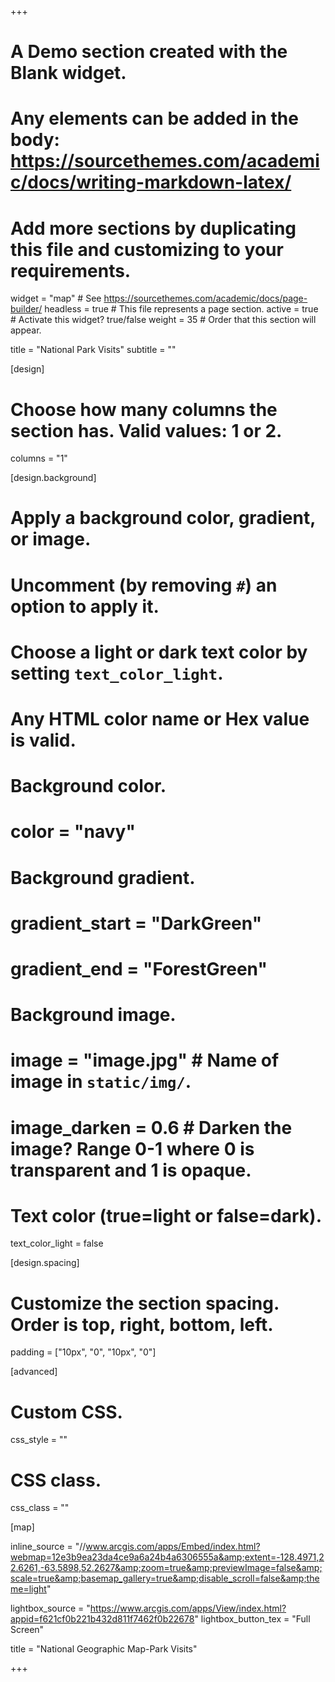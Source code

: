 +++
# A Demo section created with the Blank widget.
# Any elements can be added in the body: https://sourcethemes.com/academic/docs/writing-markdown-latex/
# Add more sections by duplicating this file and customizing to your requirements.

widget = "map"  # See https://sourcethemes.com/academic/docs/page-builder/
headless = true  # This file represents a page section.
active = true  # Activate this widget? true/false
weight = 35  # Order that this section will appear.

title = "National Park Visits"
subtitle = ""

[design]
  # Choose how many columns the section has. Valid values: 1 or 2.
  columns = "1"

[design.background]
  # Apply a background color, gradient, or image.
  #   Uncomment (by removing `#`) an option to apply it.
  #   Choose a light or dark text color by setting `text_color_light`.
  #   Any HTML color name or Hex value is valid.

  # Background color.
  # color = "navy"
  
  # Background gradient.
  # gradient_start = "DarkGreen"
  # gradient_end = "ForestGreen"
  
  # Background image.
  # image = "image.jpg"  # Name of image in `static/img/`.
  # image_darken = 0.6  # Darken the image? Range 0-1 where 0 is transparent and 1 is opaque.

  # Text color (true=light or false=dark).
  text_color_light = false

[design.spacing]
  # Customize the section spacing. Order is top, right, bottom, left.
  padding = ["10px", "0", "10px", "0"]

[advanced]
 # Custom CSS. 
 css_style = ""
 
 # CSS class.
 css_class = ""

[map]

  inline_source = "//www.arcgis.com/apps/Embed/index.html?webmap=12e3b9ea23da4ce9a6a24b4a6306555a&amp;extent=-128.4971,22.6261,-63.5898,52.2627&amp;zoom=true&amp;previewImage=false&amp;scale=true&amp;basemap_gallery=true&amp;disable_scroll=false&amp;theme=light"

  lightbox_source = "https://www.arcgis.com/apps/View/index.html?appid=f621cf0b221b432d811f7462f0b22678"
  lightbox_button_tex = "Full Screen"

  title = "National Geographic Map-Park Visits"

+++
